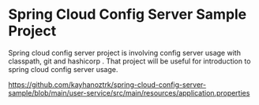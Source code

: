 # Spring Cloud Config Server Sample Project

Spring cloud config server project is involving config server usage with classpath, git and hashicorp . That project will be useful for introduction to spring cloud config server usage.



https://github.com/kayhanoztrk/spring-cloud-config-server-sample/blob/main/user-service/src/main/resources/application.properties
